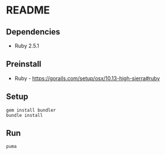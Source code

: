 # README

## Dependencies
- Ruby 2.5.1

## Preinstall
- Ruby - https://gorails.com/setup/osx/10.13-high-sierra#ruby

## Setup
```
gem install bundler
bundle install
```

## Run

```
puma
```
